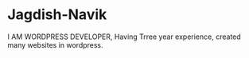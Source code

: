 # Jagdish-Navik
I AM WORDPRESS DEVELOPER, Having Trree year experience, created many websites in wordpress.
